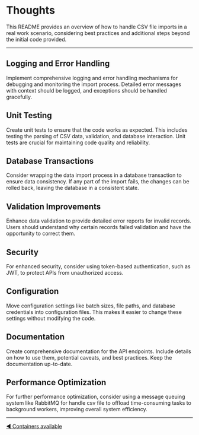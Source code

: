 # Thoughts

This README provides an overview of how to handle CSV file imports in a real work scenario, considering best practices and additional steps beyond the initial code provided.

--- 

## Logging and Error Handling
Implement comprehensive logging and error handling mechanisms for debugging and monitoring the import process. Detailed error messages with context should be logged, and exceptions should be handled gracefully.

## Unit Testing
Create unit tests to ensure that the code works as expected. This includes testing the parsing of CSV data, validation, and database interaction. Unit tests are crucial for maintaining code quality and reliability.

## Database Transactions
Consider wrapping the data import process in a database transaction to ensure data consistency. If any part of the import fails, the changes can be rolled back, leaving the database in a consistent state.

## Validation Improvements
Enhance data validation to provide detailed error reports for invalid records. Users should understand why certain records failed validation and have the opportunity to correct them.

## Security
For enhanced security, consider using token-based authentication, such as JWT, to protect APIs from unauthorized access.
## Configuration
Move configuration settings like batch sizes, file paths, and database credentials into configuration files. This makes it easier to change these settings without modifying the code.

## Documentation
Create comprehensive documentation for the API endpoints. Include details on how to use them, potential caveats, and best practices. Keep the documentation up-to-date.

## Performance Optimization
For further performance optimization, consider using a message queuing system like RabbitMQ for handle csv file to offload time-consuming tasks to background workers, improving overall system efficiency. 

---

[◄ Containers available](containers.md)